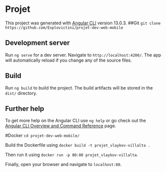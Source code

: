 # Projet

This project was generated with [Angular CLI](https://github.com/angular/angular-cli) version 13.0.3.
##Git
`git clone https://github.com/Explovictini/projet-dev-web-mobile`

## Development server

Run `ng serve` for a dev server. Navigate to `http://localhost:4200/`. The app will automatically reload if you change any of the source files.

## Build

Run `ng build` to build the project. The build artifacts will be stored in the `dist/` directory.


## Further help

To get more help on the Angular CLI use `ng help` or go check out the [Angular CLI Overview and Command Reference](https://angular.io/cli) page.


#Docker
`cd projet-dev-web-mobile/`

Build the Dockerfile using `docker build -t projet_vlaykov-villalta .`

Then run it using `docker run -p 80:80 projet_vlaykov-villalta`.

Finally, open your browser and navigate to `localhost:80`.
